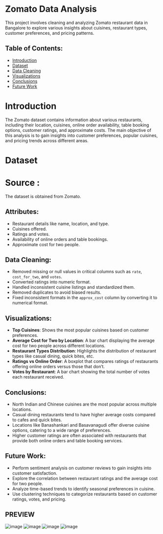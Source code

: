 # Zomato Data Analysis

This project involves cleaning and analyzing Zomato restaurant data in Bangalore to explore various insights about cuisines, restaurant types, customer preferences, and pricing patterns.

## Table of Contents:
- [Introduction](#introduction)
- [Dataset](#dataset)
- [Data Cleaning](#data-cleaning)
- [Visualizations](#visualizations)
- [Conclusions](#conclusions)
- [Future Work](#future-work)

 # Introduction

 The Zomato dataset contains information about various restaurants, including their location, cuisines, online order availability, table booking options, customer ratings, and approximate costs. The main objective of this analysis is to gain insights into customer preferences, popular cuisines, and pricing trends across different areas.

 # Dataset
 # Source :  
 The dataset is obtained from Zomato.
 ## Attributes:
- Restaurant details like name, location, and type.
- Cuisines offered.
- Ratings and votes.
- Availability of online orders and table bookings.
- Approximate cost for two people.
## Data Cleaning:
- Removed missing or null values in critical columns such as `rate`, `cost_for_two`, and `votes`.
- Converted ratings into numeric format.
- Handled inconsistent cuisine listings and standardized them.
- Removed duplicates to avoid biased results.
- Fixed inconsistent formats in the `approx_cost` column by converting it to numerical format.
## Visualizations:
- **Top Cuisines**: Shows the most popular cuisines based on customer preferences.
- **Average Cost for Two by Location**: A bar chart displaying the average cost for two people across different locations.
- **Restaurant Types Distribution**: Highlights the distribution of restaurant types like casual dining, quick bites, etc.
- **Ratings vs Online Order**: A boxplot that compares ratings of restaurants offering online orders versus those that don’t.
- **Votes by Restaurant**: A bar chart showing the total number of votes each restaurant received.
## Conclusions:
- North Indian and Chinese cuisines are the most popular across multiple locations.
- Casual dining restaurants tend to have higher average costs compared to cafes and quick bites.
- Locations like Banashankari and Basavanagudi offer diverse cuisine options, catering to a wide range of preferences.
- Higher customer ratings are often associated with restaurants that provide both online orders and table booking services.
## Future Work:
- Perform sentiment analysis on customer reviews to gain insights into customer satisfaction.
- Explore the correlation between restaurant ratings and the average cost for two people.
- Analyze time-based trends to identify seasonal preferences in cuisine.
- Use clustering techniques to categorize restaurants based on customer ratings, votes, and pricing.

## PREVIEW
![image](https://github.com/user-attachments/assets/e7bf40b9-28d0-4895-be05-96cc851dda2e)
![image](https://github.com/user-attachments/assets/fe9997ec-2f45-4664-ad22-f222c2f7eef0)
![image](https://github.com/user-attachments/assets/0433960d-544b-4755-9f69-1276e946eeb2)
![image](https://github.com/user-attachments/assets/4a21a7d8-69e6-4ada-9b0d-3e62cb03a8e0)





